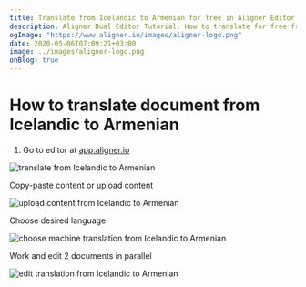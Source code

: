 ```yaml
---
title: Translate from Icelandic to Armenian for free in Aligner Editor
description: Aligner Dual Editor Tutorial. How to translate for free from Icelandic to Armenian. Aligner is multilingual document management platform. 
ogImage: "https://www.aligner.io/images/aligner-logo.png"
date: 2020-05-06T07:09:21+03:00
image: ../images/aligner-logo.png
onBlog: true
---
```


# How to translate document from Icelandic to Armenian

1. Go to editor at [app.aligner.io](https://app.aligner.io "Aligner App web page")

![translate from Icelandic to Armenian](../aligner-blank-editor.png "translate from Icelandic to Armenian")

Copy-paste content or upload content

![upload content from Icelandic to Armenian](../aligner-uploaded-document.png "upload content from Icelandic to Armenian")

Choose desired language

![choose machine translation from Icelandic to Armenian](../aligner-language-dropdown.png "choose machine translation from Icelandic to Armenian")

Work and edit 2 documents in parallel

![edit translation from Icelandic to Armenian](../aligner-double-sitded-editor.png "edit translation from Icelandic to Armenian")

